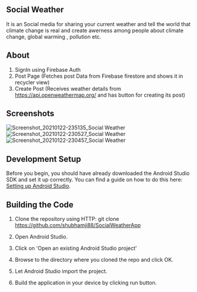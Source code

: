 ## Social Weather
It is an Social media for sharing your current weather and tell the world that climate change is real and create awerness among people about climate change, global warming , pollution etc.

## About
1. SignIn using Firebase Auth
2. Post Page (Fetches post Data from Firebase firestore and shows it in recycler view)
3. Create Post (Receives weather details from https://api.openweathermap.org/ and has button for creating its post)

## Screenshots
![Screenshot_20210122-235135_Social Weather](https://user-images.githubusercontent.com/56815364/105529840-0254c500-5d0d-11eb-9b9a-0ae9314c7a49.jpg)
![Screenshot_20210122-230527_Social Weather](https://user-images.githubusercontent.com/56815364/105528828-79895980-5d0b-11eb-8a00-50efe4ad8106.jpg)
![Screenshot_20210122-230457_Social Weather](https://user-images.githubusercontent.com/56815364/105528838-7c844a00-5d0b-11eb-9044-262e30395ad1.jpg)


## Development Setup

Before you begin, you should have already downloaded the Android Studio SDK and set it up correctly. You can find a guide on how to do this here: [Setting up Android Studio](http://developer.android.com/sdk/installing/index.html?pkg=studio).

## Building the Code

1. Clone the repository using HTTP: git clone https://github.com/shubhamji88/SocialWeatherApp

2. Open Android Studio.

3. Click on 'Open an existing Android Studio project'

4. Browse to the directory where you cloned the repo and click OK.

5. Let Android Studio import the project.

6. Build the application in your device by clicking run button.

